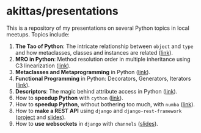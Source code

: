 # akittas/presentations

This is a repository of my presentations on several Python topics in local meetups. Topics include:

1. **The Tao of Python**: The intricate relationship between `object` and `type` and how metaclasses, classes and instances are related ([link](https://nbviewer.jupyter.org/github/akittas/presentations/blob/master/pythess/tao_mro/tao_of_python.ipynb)). 
2. **MRO in Python**: Method resolution order in multiple inheritance using C3 linearization ([link](https://nbviewer.jupyter.org/github/akittas/presentations/blob/master/pythess/tao_mro/case_mro.ipynb)).
3. **Metaclasses and Metaprogramming** in Python ([link](https://nbviewer.jupyter.org/github/akittas/presentations/blob/master/pythess/meta_alltheway/meta_alltheway.ipynb)).
4. **Functional Programming** in Python: Decorators, Generators, Iterators ([link](https://nbviewer.jupyter.org/github/akittas/presentations/blob/master/pythess/func_py/func_py.ipynb)).
5. **Descriptors**: The magic behind attribute access in Python ([link](https://nbviewer.jupyter.org/github/akittas/presentations/blob/master/pythess/descriptors/descriptors.ipynb)).
6. How to **speedup Python** with `cython` ([link](https://nbviewer.jupyter.org/github/akittas/presentations/blob/master/pythess/intro_cython/intro_cython.ipynb)).
7. How to **speedup Python**, without bothering too much, with `numba` ([link](https://nbviewer.jupyter.org/github/akittas/presentations/blob/master/pythess/numba/numba.ipynb)).
8. How to **make a REST API** using `django` and `django-rest-framework` ([project](https://github.com/akittas/presentations/tree/master/pythess/rest_pieces) and [slides](https://docs.google.com/presentation/d/1GCUIj3mSv80E9Mhv91fRVcZQRAndqfHSt_Yahnx08mw/edit?usp=sharing)).
9. How to **use websockets** in `django` with `channels` ([slides](https://docs.google.com/presentation/d/16CdeWkfkUPlzcFYlLc9qoaYiMXn1f92or9RnFgBwh54/edit?usp=sharing)).
